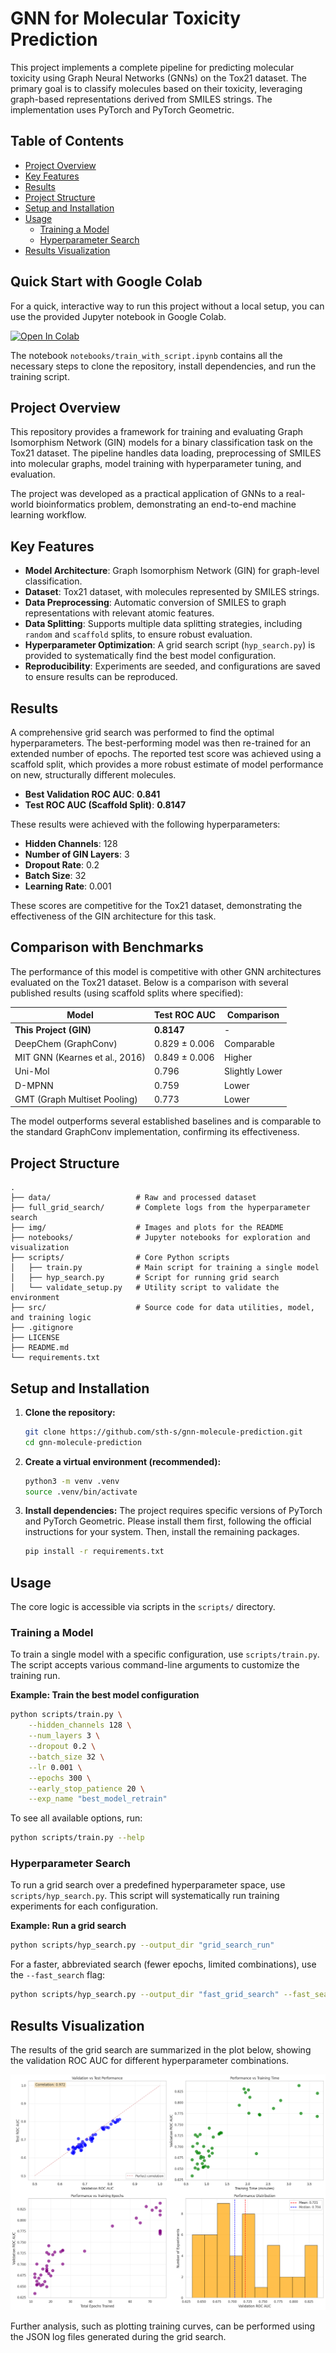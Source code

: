 # GNN for Molecular Toxicity Prediction

This project implements a complete pipeline for predicting molecular toxicity using Graph Neural Networks (GNNs) on the Tox21 dataset. The primary goal is to classify molecules based on their toxicity, leveraging graph-based representations derived from SMILES strings. The implementation uses PyTorch and PyTorch Geometric.

## Table of Contents

- [Project Overview](#project-overview)
- [Key Features](#key-features)
- [Results](#results)
- [Project Structure](#project-structure)
- [Setup and Installation](#setup-and-installation)
- [Usage](#usage)
  - [Training a Model](#training-a-model)
  - [Hyperparameter Search](#hyperparameter-search)
- [Results Visualization](#results-visualization)

## Quick Start with Google Colab

For a quick, interactive way to run this project without a local setup, you can use the provided Jupyter notebook in Google Colab.

[![Open In Colab](https://colab.research.google.com/assets/colab-badge.svg)](https://colab.research.google.com/github/sth-s/gnn-molecule-prediction/blob/main/notebooks/train_with_script.ipynb)

The notebook `notebooks/train_with_script.ipynb` contains all the necessary steps to clone the repository, install dependencies, and run the training script.

## Project Overview

This repository provides a framework for training and evaluating Graph Isomorphism Network (GIN) models for a binary classification task on the Tox21 dataset. The pipeline handles data loading, preprocessing of SMILES into molecular graphs, model training with hyperparameter tuning, and evaluation.

The project was developed as a practical application of GNNs to a real-world bioinformatics problem, demonstrating an end-to-end machine learning workflow.

## Key Features

- **Model Architecture**: Graph Isomorphism Network (GIN) for graph-level classification.
- **Dataset**: Tox21 dataset, with molecules represented by SMILES strings.
- **Data Preprocessing**: Automatic conversion of SMILES to graph representations with relevant atomic features.
- **Data Splitting**: Supports multiple data splitting strategies, including `random` and `scaffold` splits, to ensure robust evaluation.
- **Hyperparameter Optimization**: A grid search script (`hyp_search.py`) is provided to systematically find the best model configuration.
- **Reproducibility**: Experiments are seeded, and configurations are saved to ensure results can be reproduced.

## Results

A comprehensive grid search was performed to find the optimal hyperparameters. The best-performing model was then re-trained for an extended number of epochs. The reported test score was achieved using a scaffold split, which provides a more robust estimate of model performance on new, structurally different molecules.

- **Best Validation ROC AUC**: **0.841**
- **Test ROC AUC (Scaffold Split)**: **0.8147**

These results were achieved with the following hyperparameters:
- **Hidden Channels**: 128
- **Number of GIN Layers**: 3
- **Dropout Rate**: 0.2
- **Batch Size**: 32
- **Learning Rate**: 0.001

These scores are competitive for the Tox21 dataset, demonstrating the effectiveness of the GIN architecture for this task.

## Comparison with Benchmarks

The performance of this model is competitive with other GNN architectures evaluated on the Tox21 dataset. Below is a comparison with several published results (using scaffold splits where specified):

| Model                          | Test ROC AUC    | Comparison       |
| ------------------------------ | --------------- | ---------------- |
| **This Project (GIN)**         | **0.8147**      | -                |
| DeepChem (GraphConv)           | 0.829 ± 0.006   | Comparable       |
| MIT GNN (Kearnes et al., 2016) | 0.849 ± 0.006   | Higher           |
| Uni-Mol                        | 0.796           | Slightly Lower   |
| D-MPNN                         | 0.759           | Lower            |
| GMT (Graph Multiset Pooling)   | 0.773           | Lower            |

The model outperforms several established baselines and is comparable to the standard GraphConv implementation, confirming its effectiveness.

## Project Structure

```
.
├── data/                   # Raw and processed dataset
├── full_grid_search/       # Complete logs from the hyperparameter search
├── img/                    # Images and plots for the README
├── notebooks/              # Jupyter notebooks for exploration and visualization
├── scripts/                # Core Python scripts
│   ├── train.py            # Main script for training a single model
│   ├── hyp_search.py       # Script for running grid search
│   └── validate_setup.py   # Utility script to validate the environment
├── src/                    # Source code for data utilities, model, and training logic
├── .gitignore
├── LICENSE
├── README.md
└── requirements.txt
```

## Setup and Installation

1.  **Clone the repository:**
    ```bash
    git clone https://github.com/sth-s/gnn-molecule-prediction.git
    cd gnn-molecule-prediction
    ```

2.  **Create a virtual environment (recommended):**
    ```bash
    python3 -m venv .venv
    source .venv/bin/activate
    ```

3.  **Install dependencies:**
    The project requires specific versions of PyTorch and PyTorch Geometric. Please install them first, following the official instructions for your system. Then, install the remaining packages.
    ```bash
    pip install -r requirements.txt
    ```

## Usage

The core logic is accessible via scripts in the `scripts/` directory.

### Training a Model

To train a single model with a specific configuration, use `scripts/train.py`. The script accepts various command-line arguments to customize the training run.

**Example: Train the best model configuration**
```bash
python scripts/train.py \
    --hidden_channels 128 \
    --num_layers 3 \
    --dropout 0.2 \
    --batch_size 32 \
    --lr 0.001 \
    --epochs 300 \
    --early_stop_patience 20 \
    --exp_name "best_model_retrain"
```

To see all available options, run:
```bash
python scripts/train.py --help
```

### Hyperparameter Search

To run a grid search over a predefined hyperparameter space, use `scripts/hyp_search.py`. This script will systematically run training experiments for each configuration.

**Example: Run a grid search**
```bash
python scripts/hyp_search.py --output_dir "grid_search_run"
```

For a faster, abbreviated search (fewer epochs, limited combinations), use the `--fast_search` flag:
```bash
python scripts/hyp_search.py --output_dir "fast_grid_search" --fast_search
```

## Results Visualization

The results of the grid search are summarized in the plot below, showing the validation ROC AUC for different hyperparameter combinations.

![Grid Search Results](img/grid_search_graph.png)

Further analysis, such as plotting training curves, can be performed using the JSON log files generated during the grid search.